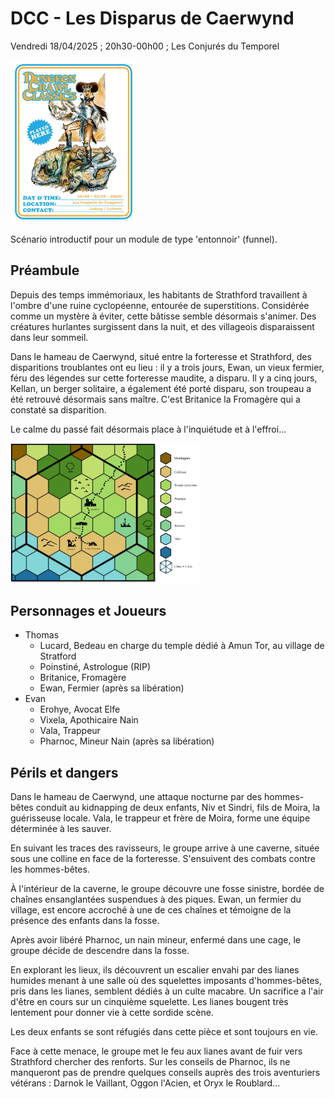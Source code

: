 # DCC - Les Disparus de Caerwynd

Vendredi 18/04/2025 ; 20h30-00h00 ; Les Conjurés du Temporel

[<img alt="dcc-played-here-3" title ="DCC RPG played here 2025/04/18" src="./assets/DCC-Played-Here-2025-04-18+05-02-r.jpg" class="center" width="40%">](./assets/DCC-Played-Here-2025-04-18+05-02-r.jpg)

Scénario introductif pour un module de type 'entonnoir' (funnel).

## Préambule

Depuis des temps immémoriaux, les habitants de Strathford travaillent à l'ombre d'une ruine cyclopéenne, entourée de superstitions. Considérée comme un mystère à éviter, cette bâtisse semble désormais s'animer. Des créatures hurlantes surgissent dans la nuit, et des villageois disparaissent dans leur sommeil.

Dans le hameau de Caerwynd, situé entre la forteresse et Strathford, des disparitions troublantes ont eu lieu : il y a trois jours, Ewan, un vieux fermier, féru des légendes sur cette forteresse maudite, a disparu. Il y a cinq jours, Kellan, un berger solitaire, a également été porté disparu, son troupeau a été retrouvé désormais sans maître. C'est Britanice la Fromagère qui a constaté sa disparition.

Le calme du passé fait désormais place à l'inquiétude et à l'effroi...

[<img alt="s3-map" title ="Strathford, Caerwynd et la Forteresse" src="./assets/strathford_caerwynd-r.jpg" class="center" width="60%">](./assets/strathford_caerwynd-r.jpg)

## Personnages et Joueurs

- Thomas
  - Lucard, Bedeau en charge du temple dédié à Amun Tor, au village de Stratford
  - Poinstiné, Astrologue (RIP)
  - Britanice, Fromagère
  - Ewan, Fermier (après sa libération)
- Evan
  - Erohye, Avocat Elfe
  - Vixela, Apothicaire Nain
  - Vala, Trappeur
  - Pharnoc, Mineur Nain (après sa libération)

## Périls et dangers

Dans le hameau de Caerwynd, une attaque nocturne par des hommes-bêtes conduit au kidnapping de deux enfants, Niv et Sindri, fils de Moira, la guérisseuse locale. Vala, le trappeur et frère de Moira, forme une équipe déterminée à les sauver. 

En suivant les traces des ravisseurs, le groupe arrive à une caverne, située sous une colline en face de la forteresse. S'ensuivent des combats contre les hommes-bêtes.

À l'intérieur de la caverne, le groupe découvre une fosse sinistre, bordée de chaînes ensanglantées suspendues à des piques. Ewan, un fermier du village, est encore accroché à une de ces chaînes et témoigne de la présence des enfants dans la fosse.

Après avoir libéré Pharnoc, un nain mineur, enfermé dans une cage, le groupe décide de descendre dans la fosse. 

En explorant les lieux, ils découvrent un escalier envahi par des lianes humides menant à une salle où des squelettes imposants d'hommes-bêtes, pris dans les lianes, semblent dédiés à un culte macabre. Un sacrifice a l'air d'être en cours sur un cinquième squelette. Les lianes bougent très lentement pour donner vie à cette sordide scène. 

Les deux enfants se sont réfugiés dans cette pièce et sont toujours en vie.

Face à cette menace, le groupe met le feu aux lianes avant de fuir vers Strathford chercher des renforts. Sur les conseils de Pharnoc, ils ne manqueront pas de prendre quelques conseils auprès des trois aventuriers vétérans : Darnok le Vaillant, Oggon l'Acien, et Oryx le Roublard...

<!--


Dans la nuit une petite troupe d'hommes-bêtes a attaqué le hameau de Caerwynd. Ils ont kidnappé Niv et Sindri, les enfants de Moira, une guérisseuse respectée du hameau, la soeur de Vala, le Trappeur.

Vala a alors pris la tête d'une courageuse bande hétéroclite, bien décidée à ramener ses enfants à Moira. En suivant les traces laissées par les hommes-bêtes, ils sont à une caverne, sous une colline, juste en face de la forteresse.

A l'exterieur, deux sentinelles.

La troupe entre dans la caverne qui sera nommée plus tard Les fosses d'invocation.

Les dalles se sont effondrées, révélant un trou béant dans le sol. Cinq chaînes maculées de sang pendent dans la fosse, accrochées à des piques ancrées au sol. Une chaleur intense monte d'en bas, accompagnée d'une odeur de pourriture.

Les chaînes pendent dans l'obscurité, et leur longueur varie de 4 à 7 mètres. Chaque chaîne se termine par de grands crochets barbelés, sur lesquels repose le corps d'un villageois. Il y a 9 mètres entre le bord de la fosse et le sol.

Sur une des chaines, Ewan le fermier encore vivant. Les hommes-bêtes ont jeté  Niv et Sindri, les deux enfants de Moira dans la fosse. Ils sont vivants. Ewan les a entendu pleurer et appeler à l'aide. Leur chute a probablement été amortie par les racines et les lianes épaisses.

Combat contre deux autres hommes-bêtes avant de fouiller leur antre.

Dans une cage, le groupe libère Pharnoc, un nain mineur. Quand ils sauront récupére les enfants, il propose d'aller demander l'assistance de trois aventuriers vétérans se sont retirés à Stratford pour leur vieux jours.Darnok, Oggon et Oryx le trio de vieux baroudeurs.

En descendant, par la fosse, Les murs et le sol de la corniche sont recouverts de lianes ; impossible de marcher sans entendre le craquement humide des lianes sous les pieds.

Des dizaines de lianes épaisses et tressées ont gravi les marches abruptes en pierre, remplissant presque l'escalier. Les murs, le plafond et les lianes sont tous glissants, l'humidité s'élevant d'en bas.

Au fond d'un couloir, dans une pièce plus grande Un bloc de pierre brut se dresse au milieu d'une masse de lianes épaisses. Quatre squelettes, entièrement enchevêtrés dans les lianes, se tiennent autour de la pierre telles d'effroyables marionnettes ; un cinquième est étendu sur le bloc, en pleine dissection. Chaque squelette est une créature bipède, plus grande qu'un homme, mais avec une tête de taureau, d'ours ou d'oiseau, dont les os blanchis sont dressés dans une caricature impie de culte.

Le groupe a mis le feu au lianes avant de s'enfuir à Strathford.
 -->


<!----- 


Flagstones here have fallen away to
reveal a yawning hole in the floor. Five gore-spattered chains hang
in the pit from spikes anchored in the floor. An intense heat wafts
up from below, accompanied by the stench of rot.

The chains hang down in the darkness below, and vary from
13’ to 23’ in length. Each chain ends in large barbed hooks,
on each hook is the corpse of a villager. It is 30’ from the lip
of the pit to the floor.

The walls and floor of the ledge
are threaded with vines – it is impossible to step anywhere without
hearing the wet crunch of vines underfoot.

 Dozens of thick, braided vines have wormed
their way up the steep stone steps, nearly filling the stairway. The
walls, ceiling and vines are all slick with moisture billowing up
from below.

A crude stone block stands
amidst a mass of thick vines. Four skeletons, fully entangled in
the vines, stand around the stone like grisly marionettes; a fifth
is splayed out on the block, in mid-dissection. Each skeleton is a
bipedal creature, taller than a man, but with the head of a bull,
bear or bird, with bleached bones raised in an unholy caricature
of worship.

-->
